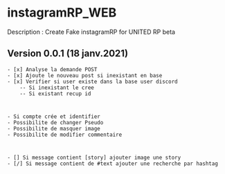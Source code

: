# instagramRP_WEB

Description : Create Fake instagramRP for UNITED RP beta

## Version 0.0.1 (18 janv.2021)

	- [x] Analyse la demande POST 
	- [x] Ajoute le nouveau post si inexistant en base
	- [x] Verifier si user existe dans la base user discord
        -- Si inexistant le cree
        -- Si existant recup id

#
    - Si compte crée et identifier
    - Possibilite de changer Pseudo 
    - Possibilite de masquer image 
    - Possibilite de modifier commentaire 

#
    - [] Si message contient [story] ajouter image une story 
    - [/] Si message contient de #text ajouter une recherche par hashtag 

